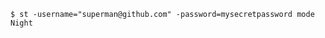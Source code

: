    $ st -username="superman@github.com" -password=mysecretpassword mode                                                                                    
    Night
